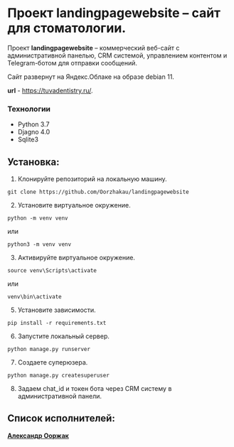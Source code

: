 # Проект landingpagewebsite – сайт для стоматологии.

Проект **landingpagewebsite** – коммерческий веб-сайт с административной панелью, CRM системой, управлением контентом и Telegram-ботом для отправки сообщений.

Сайт развернут на Яндекс.Облаке на образе debian 11.

**url** - https://tuvadentistry.ru/.

### Технологии
 * Python 3.7
 * Djagno 4.0
 * Sqlite3
## Установка:
1. Клонируйте репозиторий на локальную машину.

``git clone https://github.com/Oorzhakau/landingpagewebsite``

2. Установите виртуальное окружение.

``python -m venv venv`` 

 или
 
 ``python3 -m venv venv``
 
3. Активируйте виртуальное окружение.

``source venv\Scripts\activate``

или

``venv\bin\activate``

5. Установите зависимости.

``pip install -r requirements.txt``

6. Запустите локальный сервер.

``python manage.py runserver``

7. Создаете суперюзера.

``python manage.py createsuperuser``

8. Задаем chat_id и токен бота через CRM систему в административной панели.


## Список исполнителей:

**[Александр Ооржак](https://github.com/Oorzhakau)**
